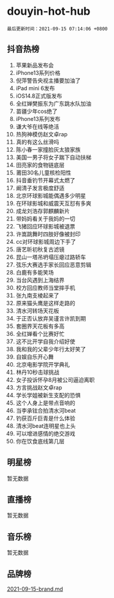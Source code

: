 # douyin-hot-hub

`最后更新时间：2021-09-15 07:14:06 +0800`

## 抖音热榜

1. 苹果新品发布会
1. iPhone13系列价格
1. 倪萍警告央视主播要加油了
1. iPad mini 6发布
1. iOS14.8正式版发布
1. 全红婵樊振东为广东跳水队加油
1. 苗疆少年cos绝了
1. iPhone13系列发布
1. 谦大爷在线等绝活
1. 热狗神模仿赵文卓rap
1. 真的有这么丝滑吗
1. 陈小春一家撞脸灰太狼家族
1. 美国一男子将女子踹下自动扶梯
1. 田亮家的食物链底层
1. 莆田30名儿童核检阳性
1. 抖音垂钓节开幕式太燃了
1. 阚清子发言极度舒适
1. 北京环球影城能偶遇多少明星
1. 在环球影城和威震天互怼有多爽
1. 成龙刘浩存郭麒麟新片
1. 带妈妈看关于我妈的一切
1. 飞猪回应环球影城被退票
1. 许嵩跳舞时四肢好像被封印
1. cc对环球影城周边下手了
1. 唐艺昕初秋复古滤镜
1. 昆山一塔吊坍塌压瘪过路轿车
1. 弦乐大赛选手家长回应恶意剪辑
1. 白鹿有多能笑场
1. 当台风遇到上海结界
1. 校方回应教师当堂摔手机
1. 张九南支棱起来了
1. 原来猫头鹰是这样走路的
1. 清水河转场天花板
1. 于正否认放弃吴谨言许凯到期
1. 套圈界天花板有多高
1. 全红婵看个比赛好忙
1. 这不比开学自我介绍好使
1. 我和我的父辈少年行太好笑了
1. 自娱自乐开心舞
1. 北京电影学院开学典礼
1. 林丹10秒击球挑战
1. 女子投诉怀孕8月被公司逼迫离职
1. 方言挑战赵文卓rap
1. 学长学姐被新生支配的恐惧
1. 这个人身上是带点音响的
1. 当李承铉合拍清水河beat
1. 钓获百斤巨青是什么体验
1. 清水河beat连明星也上头
1. 可以增进感情的绝交游戏
1. 你在饮食底线第几层

## 明星榜

暂无数据

## 直播榜

暂无数据

## 音乐榜

暂无数据

## 品牌榜

[2021-09-15-brand.md](2021-09-15-brand.md)
